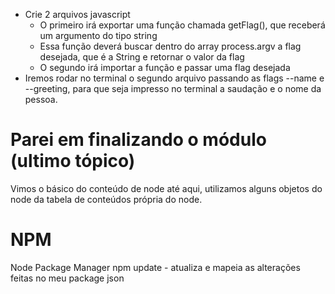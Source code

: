 * Crie 2 arquivos javascript
    * O primeiro irá exportar uma função chamada getFlag(), que receberá um argumento do tipo string
    * Essa função deverá buscar dentro do array process.argv a flag desejada, que é a String e retornar o valor da flag
    * O segundo irá importar a função e passar uma flag desejada
* Iremos rodar no terminal o segundo arquivo passando as flags  --name e --greeting, para que seja impresso no terminal a saudação e o nome da pessoa.
# Parei em finalizando o módulo (ultimo tópico)
Vimos o básico do conteúdo de node até aqui, utilizamos alguns objetos do node da tabela de conteúdos própria do node.

# NPM
Node Package Manager
npm update - atualiza e mapeia as alterações feitas no meu package json